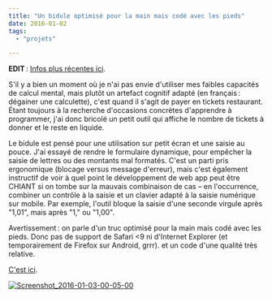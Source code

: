 ```yaml
---
title: "Un bidule optimisé pour la main mais codé avec les pieds"
date: 2016-01-02
tags:
  - "projets"

---
```


**EDIT** : [Infos plus récentes ici](http://toutcequibouge.net/2016/05/lecons-ergonomiques-et-techniques-dun-projet-perso/).

S'il y a bien un moment où je n'ai pas envie d'utiliser mes faibles capacités de calcul mental, mais plutôt un artefact cognitif adapté (en français : dégainer une calculette), c'est quand il s'agit de payer en tickets restaurant. Étant toujours à la recherche d'occasions concrètes d'apprendre à programmer, j'ai donc bricolé un petit outil qui affiche le nombre de tickets à donner et le reste en liquide.

Le bidule est pensé pour une utilisation sur petit écran et une saisie au pouce. J'ai essayé de rendre le formulaire dynamique, pour empêcher la saisie de lettres ou des montants mal formatés. C'est un parti pris ergonomique (blocage versus message d'erreur), mais c'est également instructif de voir à quel point le développement de web app peut être CHIANT si on tombe sur la mauvais combinaison de cas – en l'occurrence, combiner un contrôle à la saisie et un clavier adapté à la saisie numérique sur mobile. Par exemple, l'outil bloque la saisie d'une seconde virgule après "1,01", mais après "1," ou "1,00".

Avertissement : on parle d'un truc optimisé pour la main mais codé avec les pieds. Donc pas de support de Safari <9 ni d'Internet Explorer (et temporairement de Firefox sur Android, grrr). et un code d'une qualité très relative.

[C'est ici](http://misc.toutcequibouge.net/TR/index.html).

[![Screenshot_2016-01-03-00-05-00](/img/Screenshot_2016-01-03-00-05-00-e1451777220269.png)](http://misc.toutcequibouge.net/TR/index.html)
